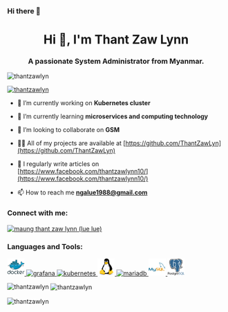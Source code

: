 ### Hi there 👋

<h1 align="center">Hi 👋, I'm Thant Zaw Lynn</h1>
<h3 align="center">A passionate System Administrator from Myanmar.</h3>

<p align="left"> <img src="https://komarev.com/ghpvc/?username=thantzawlyn&label=Profile%20views&color=0e75b6&style=flat" alt="thantzawlyn" /> </p>

<p align="left"> <a href="https://github.com/ryo-ma/github-profile-trophy"><img src="https://github-profile-trophy.vercel.app/?username=thantzawlyn" alt="thantzawlyn" /></a> </p>

- 🔭 I’m currently working on **Kubernetes cluster**

- 🌱 I’m currently learning **microservices and computing technology**

- 👯 I’m looking to collaborate on **GSM**

- 👨‍💻 All of my projects are available at [https://github.com/ThantZawLyn](https://github.com/ThantZawLyn)

- 📝 I regularly write articles on [https://www.facebook.com/thantzawlynn10/](https://www.facebook.com/thantzawlynn10/)

- 📫 How to reach me **ngalue1988@gmail.com**

<h3 align="left">Connect with me:</h3>
<p align="left">
<a href="https://fb.com/maung thant zaw lynn (lue lue)" target="blank"><img align="center" src="https://raw.githubusercontent.com/rahuldkjain/github-profile-readme-generator/master/src/images/icons/Social/facebook.svg" alt="maung thant zaw lynn (lue lue)" height="30" width="40" /></a>
</p>

<h3 align="left">Languages and Tools:</h3>
<p align="left"> <a href="https://www.docker.com/" target="_blank" rel="noreferrer"> <img src="https://raw.githubusercontent.com/devicons/devicon/master/icons/docker/docker-original-wordmark.svg" alt="docker" width="40" height="40"/> </a> <a href="https://grafana.com" target="_blank" rel="noreferrer"> <img src="https://www.vectorlogo.zone/logos/grafana/grafana-icon.svg" alt="grafana" width="40" height="40"/> </a> <a href="https://kubernetes.io" target="_blank" rel="noreferrer"> <img src="https://www.vectorlogo.zone/logos/kubernetes/kubernetes-icon.svg" alt="kubernetes" width="40" height="40"/> </a> <a href="https://www.linux.org/" target="_blank" rel="noreferrer"> <img src="https://raw.githubusercontent.com/devicons/devicon/master/icons/linux/linux-original.svg" alt="linux" width="40" height="40"/> </a> <a href="https://mariadb.org/" target="_blank" rel="noreferrer"> <img src="https://www.vectorlogo.zone/logos/mariadb/mariadb-icon.svg" alt="mariadb" width="40" height="40"/> </a> <a href="https://www.mysql.com/" target="_blank" rel="noreferrer"> <img src="https://raw.githubusercontent.com/devicons/devicon/master/icons/mysql/mysql-original-wordmark.svg" alt="mysql" width="40" height="40"/> </a> <a href="https://www.postgresql.org" target="_blank" rel="noreferrer"> <img src="https://raw.githubusercontent.com/devicons/devicon/master/icons/postgresql/postgresql-original-wordmark.svg" alt="postgresql" width="40" height="40"/> </a> </p>

<p><img align="left" src="https://github-readme-stats.vercel.app/api/top-langs?username=thantzawlyn&show_icons=true&locale=en&layout=compact" alt="thantzawlyn" /></p>

<p>&nbsp;<img align="center" src="https://github-readme-stats.vercel.app/api?username=thantzawlyn&show_icons=true&locale=en" alt="thantzawlyn" /></p>

<p><img align="center" src="https://github-readme-streak-stats.herokuapp.com/?user=thantzawlyn&" alt="thantzawlyn" /></p>
